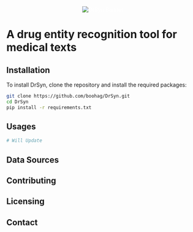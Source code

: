 <div style="position: relative; text-align: center; color: white;">
  <img src="https://github.com/boohag/DrSyn/blob/master/Image_Assets/DR_PGBANNER.png" alt="DrSyn Banner">
</div>

# A drug entity recognition tool for medical texts

## Installation
To install DrSyn, clone the repository and install the required packages:
```bash
git clone https://github.com/boohag/DrSyn.git
cd DrSyn
pip install -r requirements.txt

```
## Usages
```python
# Will Update
```
## Data Sources

## Contributing

## Licensing

## Contact
